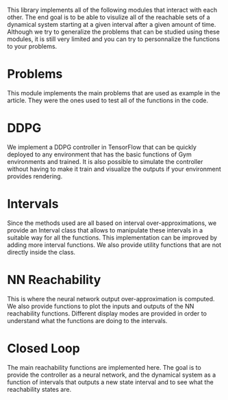 This library implements all of the following modules that interact with each other. The end goal is to be able to visulize all of the reachable sets of a dynamical system starting at a given interval after a given amount of time. Although we try to generalize the problems that can be studied using these modules, it is still very limited and you can try to personnalize the functions to your problems.

# Problems
This module implements the main problems that are used as example in the article. They were the ones used to test all of the functions in the code. 

# DDPG
We implement a DDPG controller in TensorFlow that can be quickly deployed to any environment that has the basic functions of Gym environments and trained. It is also possible to simulate the controller without having to make it train and visualize the outputs if your environment provides rendering.

# Intervals
Since the methods used are all based on interval over-approximations, we provide an Interval class that allows to manipulate these intervals in a suitable way for all the functions. This implementation can be improved by adding more interval functions. We also provide utility functions that are not directly inside the class.

# NN Reachability
This is where the neural network output over-approximation is computed. We also provide functions to plot the inputs and outputs of the NN reachability functions. Different display modes are provided in order to understand what the functions are doing to the intervals.

# Closed Loop
The main reachability functions are implemented here. The goal is to provide the controller as a neural network, and the dynamical system as a function of intervals that outputs a new state interval and to see what the reachability states are.

